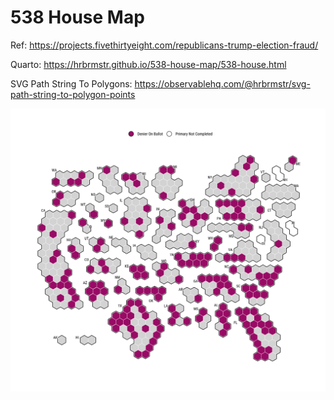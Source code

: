 # 538 House Map

Ref: <https://projects.fivethirtyeight.com/republicans-trump-election-fraud/>

Quarto: <https://hrbrmstr.github.io/538-house-map/538-house.html>

SVG Path String To Polygons: <https://observablehq.com/@hrbrmstr/svg-path-string-to-polygon-points>

![538 House Cartogram](docs/538-house_files/figure-html/evil-house-gop-map-1.svg)
